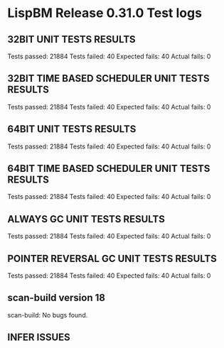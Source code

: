 # LispBM Release 0.31.0 Test logs


## 32BIT UNIT TESTS RESULTS
Tests passed: 21884
Tests failed: 40
Expected fails: 40
Actual fails: 0

## 32BIT TIME BASED SCHEDULER UNIT TESTS RESULTS
Tests passed: 21884
Tests failed: 40
Expected fails: 40
Actual fails: 0

## 64BIT UNIT TESTS RESULTS
Tests passed: 21884
Tests failed: 40
Expected fails: 40
Actual fails: 0

## 64BIT TIME BASED SCHEDULER UNIT TESTS RESULTS
Tests passed: 21884
Tests failed: 40
Expected fails: 40
Actual fails: 0

## ALWAYS GC UNIT TESTS RESULTS
Tests passed: 21884
Tests failed: 40
Expected fails: 40
Actual fails: 0

## POINTER REVERSAL GC UNIT TESTS RESULTS
Tests passed: 21884
Tests failed: 40
Expected fails: 40
Actual fails: 0

## scan-build version 18
scan-build: No bugs found.

## INFER ISSUES
